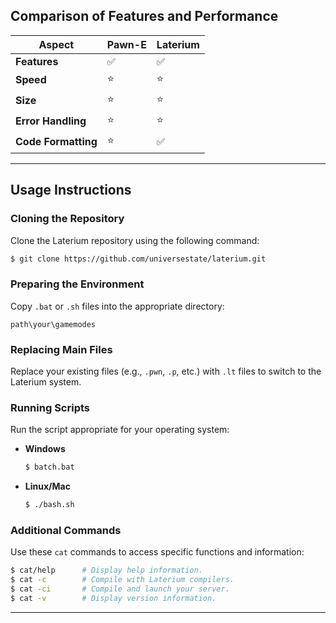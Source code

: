 ## Comparison of Features and Performance

|    **Aspect**     | **Pawn-E** | **Laterium** |
|--------------------|------------|--------------|
| **Features**       | ✅         | ✅           |
| **Speed**          | ⭐         | ⭐           |
| **Size**          | ⭐         | ⭐           |
| **Error Handling** | ⭐         | ⭐           |
| **Code Formatting**| ⭐         | ✅           |

---

## Usage Instructions

### Cloning the Repository
Clone the Laterium repository using the following command:
```bash
$ git clone https://github.com/universestate/laterium.git
```

### Preparing the Environment
Copy `.bat` or `.sh` files into the appropriate directory:
```
path\your\gamemodes
```

### Replacing Main Files
Replace your existing files (e.g., `.pwn`, `.p`, etc.) with `.lt` files to switch to the Laterium system.

### Running Scripts
Run the script appropriate for your operating system:

- **Windows**  
  ```bat
  $ batch.bat
  ```
- **Linux/Mac**  
  ```sh
  $ ./bash.sh
  ```

### Additional Commands
Use these `cat` commands to access specific functions and information:  
```bash
$ cat/help      # Display help information.
$ cat -c        # Compile with Laterium compilers.
$ cat -ci       # Compile and launch your server.
$ cat -v        # Display version information.
```

---
